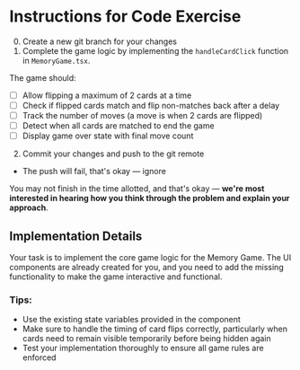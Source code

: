 # Instructions for Code Exercise

0. Create a new git branch for your changes
1. Complete the game logic by implementing the `handleCardClick` function in `MemoryGame.tsx`.

The game should:

- [ ] Allow flipping a maximum of 2 cards at a time
- [ ] Check if flipped cards match and flip non-matches back after a delay
- [ ] Track the number of moves (a move is when 2 cards are flipped)
- [ ] Detect when all cards are matched to end the game
- [ ] Display game over state with final move count

2. Commit your changes and push to the git remote

- The push will fail, that's okay — ignore

You may not finish in the time allotted, and that's okay — **we're most interested in hearing how you think through the problem and explain your approach**.

## Implementation Details

Your task is to implement the core game logic for the Memory Game. The UI components are already created for you, and you need to add the missing functionality to make the game interactive and functional.

### Tips:

- Use the existing state variables provided in the component
- Make sure to handle the timing of card flips correctly, particularly when cards need to remain visible temporarily before being hidden again
- Test your implementation thoroughly to ensure all game rules are enforced
